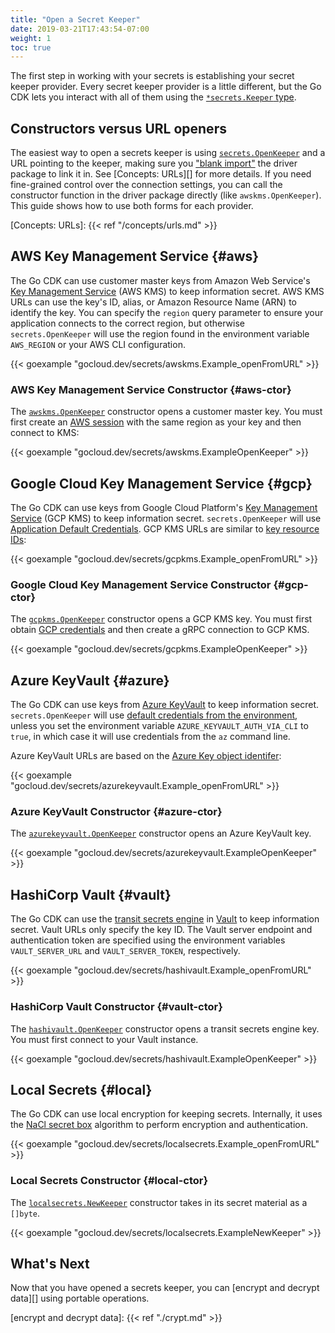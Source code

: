 ```yaml
---
title: "Open a Secret Keeper"
date: 2019-03-21T17:43:54-07:00
weight: 1
toc: true
---
```


The first step in working with your secrets is establishing your
secret keeper provider. Every secret keeper provider is a little different, but the Go CDK
lets you interact with all of them using the [`*secrets.Keeper` type][].

[`*secrets.Keeper` type]: https://godoc.org/gocloud.dev/secrets#Keeper

<!--more-->

## Constructors versus URL openers

The easiest way to open a secrets keeper is using [`secrets.OpenKeeper`][] and a URL
pointing to the keeper, making sure you ["blank import"][] the driver package to
link it in. See [Concepts: URLs][] for more details. If you need
fine-grained control over the connection settings, you can call the constructor
function in the driver package directly (like `awskms.OpenKeeper`). This guide
shows how to use both forms for each provider.

[`secrets.OpenKeeper`]:
https://godoc.org/gocloud.dev/secrets#OpenKeeper
["blank import"]: https://golang.org/doc/effective_go.html#blank_import
[Concepts: URLs]: {{< ref "/concepts/urls.md" >}}

## AWS Key Management Service {#aws}

The Go CDK can use customer master keys from Amazon Web Service's [Key
Management Service][AWS KMS] (AWS KMS) to keep information secret. AWS KMS
URLs can use the key's ID, alias, or Amazon Resource Name (ARN) to identify
the key. You can specify the `region` query parameter to ensure your
application connects to the correct region, but otherwise
`secrets.OpenKeeper` will use the region found in the environment variable
`AWS_REGION` or your AWS CLI configuration.

{{< goexample "gocloud.dev/secrets/awskms.Example_openFromURL" >}}

[AWS KMS]: https://aws.amazon.com/kms/

### AWS Key Management Service Constructor {#aws-ctor}

The [`awskms.OpenKeeper`][] constructor opens a customer master key. You must
first create an [AWS session][] with the same region as your key and then
connect to KMS:

{{< goexample "gocloud.dev/secrets/awskms.ExampleOpenKeeper" >}}

[`awskms.OpenKeeper`]: https://godoc.org/gocloud.dev/secrets/awskms#OpenKeeper
[AWS session]: https://docs.aws.amazon.com/sdk-for-go/api/aws/session/

## Google Cloud Key Management Service {#gcp}

The Go CDK can use keys from Google Cloud Platform's [Key Management
Service][GCP KMS] (GCP KMS) to keep information secret. `secrets.OpenKeeper`
will use [Application Default Credentials][GCP credentials]. GCP KMS URLs are
similar to [key resource IDs][]:

{{< goexample "gocloud.dev/secrets/gcpkms.Example_openFromURL" >}}

[GCP KMS]: https://cloud.google.com/kms/
[key resource IDs]: https://cloud.google.com/kms/docs/object-hierarchy#key

### Google Cloud Key Management Service Constructor {#gcp-ctor}

The [`gcpkms.OpenKeeper`][] constructor opens a GCP KMS key. You must first
obtain [GCP credentials][] and then create a gRPC connection to GCP KMS.

{{< goexample "gocloud.dev/secrets/gcpkms.ExampleOpenKeeper" >}}

[GCP credentials]: https://cloud.google.com/docs/authentication/production
[`gcpkms.OpenKeeper`]: https://godoc.org/gocloud.dev/secrets/gcpkms#OpenKeeper

## Azure KeyVault {#azure}

The Go CDK can use keys from [Azure KeyVault][] to keep information secret.
`secrets.OpenKeeper` will use [default credentials from the environment][Azure
Environment Auth], unless you set the environment variable
`AZURE_KEYVAULT_AUTH_VIA_CLI` to `true`, in which case it will use
credentials from the `az` command line.

Azure KeyVault URLs are based on the [Azure Key object identifer][Azure Key ID]:

{{< goexample "gocloud.dev/secrets/azurekeyvault.Example_openFromURL" >}}

[Azure KeyVault]: https://azure.microsoft.com/en-us/services/key-vault/
[Azure Environment Auth]: https://docs.microsoft.com/en-us/go/azure/azure-sdk-go-authorization#use-environment-based-authentication
[Azure Key ID]: https://docs.microsoft.com/en-us/azure/key-vault/about-keys-secrets-and-certificates

### Azure KeyVault Constructor {#azure-ctor}

The [`azurekeyvault.OpenKeeper`][] constructor opens an Azure KeyVault key.

{{< goexample "gocloud.dev/secrets/azurekeyvault.ExampleOpenKeeper" >}}

[`azurekeyvault.OpenKeeper`]: https://godoc.org/gocloud.dev/secrets/azurekeyvault#OpenKeeper

## HashiCorp Vault {#vault}

The Go CDK can use the [transit secrets engine][] in [Vault][] to keep
information secret. Vault URLs only specify the key ID. The Vault server
endpoint and authentication token are specified using the environment
variables `VAULT_SERVER_URL` and `VAULT_SERVER_TOKEN`, respectively.

{{< goexample "gocloud.dev/secrets/hashivault.Example_openFromURL" >}}

[Vault]: https://www.vaultproject.io/
[transit secrets engine]: https://www.vaultproject.io/docs/secrets/transit/index.html

### HashiCorp Vault Constructor {#vault-ctor}

The [`hashivault.OpenKeeper`][] constructor opens a transit secrets engine
key. You must first connect to your Vault instance.

{{< goexample "gocloud.dev/secrets/hashivault.ExampleOpenKeeper" >}}

[`hashivault.OpenKeeper`]: https://godoc.org/gocloud.dev/secrets/hashivault#OpenKeeper

## Local Secrets {#local}

The Go CDK can use local encryption for keeping secrets. Internally, it uses
the [NaCl secret box][] algorithm to perform encryption and authentication.

{{< goexample "gocloud.dev/secrets/localsecrets.Example_openFromURL" >}}

[NaCl secret box]: https://godoc.org/golang.org/x/crypto/nacl/secretbox

### Local Secrets Constructor {#local-ctor}

The [`localsecrets.NewKeeper`][] constructor takes in its secret material as
a `[]byte`.

{{< goexample "gocloud.dev/secrets/localsecrets.ExampleNewKeeper" >}}

[`localsecrets.NewKeeper`]: https://godoc.org/gocloud.dev/secrets/localsecrets#NewKeeper

## What's Next

Now that you have opened a secrets keeper, you can [encrypt and decrypt
data][] using portable operations.

[encrypt and decrypt data]: {{< ref "./crypt.md" >}}

